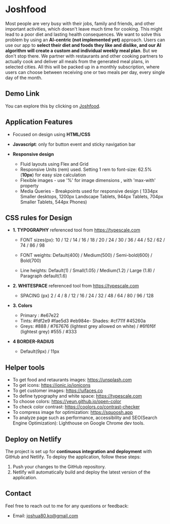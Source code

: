 # Joshfood

Most people are very busy with their jobs, family and friends, and other important activities, which doesn't leave much time for cooking. This might lead to a poor diet and lasting health consequences. We want to solve this problem by using an **AI-centric (not implemented yet)** approach. Users can use our app to **select their diet and foods they like and dislike, and our AI algorithm will create a custom and individual weekly meal plan**. But we don't stop there. We partner with restaurants and other cooking partners to actually cook and deliver all meals from the generated meal plans, in selected cities. All this will be packed up in a monthly subscription, where users can choose between receiving one or two meals per day, every single day of the month.

## Demo Link

You can explore this by clicking on [Joshfood](https://joshfood.netlify.app/).

## Application Features

- Focused on design using **HTML/CSS**
- **Javascript**: only for button event and sticky navigation bar
- **Responsive design**

  - Fluid layouts using Flex and Grid
  - Responsive Units (rem) used. Setting 1 rem to font-size: 62.5% (**10px**) for easy size calculation
  - Flexible images - use '%' for image dimensions , with 'max-with' property
  - Media Queries - Breakpoints used for responsive design ( 1334px Smaller desktops, 1200px Landscape Tablets, 944px Tablets, 704px Smaller Tablets, 544px Phones)

## CSS rules for Design

- **1. TYPOGRAPHY** referenced tool from https://typescale.com

  - FONT sizes(px):
    10 / 12 / 14 / 16 / 18 / 20 / 24 / 30 / 36 / 44 / 52 / 62 / 74 / 86 / 98

  - FONT weights: Default(400) / Medium(500) / Semi-bold(600) / Bold(700)

  - Line heights: Default(1) / Small(1.05) / Medium(1.2) / Large (1.8)
    / Paragraph default(1.6)

- **2. WHITESPACE** referenced tool from https://typescale.com

  - SPACING (px)
    2 / 4 / 8 / 12 / 16 / 24 / 32 / 48 / 64 / 80 / 96 / 128

- **3. Colors**

  - Primary : #e67e22
  - Tints: #fdf2e9 #fae5d3 #eb984e- Shades: #cf711f #45260a
  - Greys: #888 / #767676 (lightest grey allowed on white) / #6f6f6f (lightest grey) #555 / #333

- **4 BORDER-RADIUS**
  - Default(9px) / 11px

## Helper tools

- To get food and retaurants images: https://unsplash.com
- To get icons: https://ionic.io/ionicons
- To get customer images: https://uifaces.co
- To define typography and white space: https://typescale.com
- To choose colors: https://yeun.github.io/open-color
- To check color contrast: https://coolors.co/contrast-checker
- To compress image for optimization: https://squoosh.app
- To analyze page such as performance, accessibility and SEO(Search Engine Optimization): Lighthouse on Google Chrome dev tools.

## Deploy on Netlify

The project is set up for **continuous integration and deployment** with GitHub and Netlify. To deploy the application, follow these steps:

1. Push your changes to the GitHub repository.
2. Netlify will automatically build and deploy the latest version of the application.

## Contact

Feel free to reach out to me for any questions or feedback:

- Email: [joshua80.ko@gmail.com](mailto:joshua80.ko@gmail.com)
